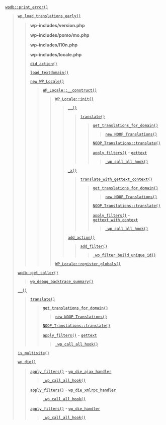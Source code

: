 <p><code><a href="https://developer.wordpress.org/reference/classes/wpdb/print_error/">wpdb::print_error()</a></code></p>

<blockquote>

 [`wp_load_translations_early()`](https://developer.wordpress.org/reference/functions/wp_load_translations_early/)
 
> **wp-includes/version.php**
> 
> **wp-includes/pomo/mo.php**
> 
> **wp-includes/l10n.php**
> 
> **wp-includes/locale.php**
> 
> [`did_action()`](https://developer.wordpress.org/reference/functions/did_action/)
> 
> [`load_textdomain()`](https://developer.wordpress.org/reference/functions/load_textdomain/)
> 
> [`new WP_Locale()`](https://developer.wordpress.org/reference/classes/wp_locale/)
> 
>> [`WP_Locale::__construct()`](https://developer.wordpress.org/reference/classes/wp_locale/__construct/)
>> 
>>> [`WP_Locale::init()`](https://developer.wordpress.org/reference/classes/wp_locale/init/)
>>> 
>>>> [`__()`](https://developer.wordpress.org/reference/functions/__/)
>>>> 
>>>>> [`translate()`](https://developer.wordpress.org/reference/functions/translate/)
>>>>> 
>>>>>> [`get_translations_for_domain()`](https://developer.wordpress.org/reference/functions/get_translations_for_domain/)
>>>>>> 
>>>>>>> [`new NOOP_Translations()`](https://developer.wordpress.org/reference/classes/noop_translations/)
>>>>>> 
>>>>>> [`NOOP_Translations::translate()`](https://developer.wordpress.org/reference/classes/noop_translations/translate/)
>>>>>> 
>>>>>> [`apply_filters()`](https://developer.wordpress.org/reference/functions/apply_filters/) - [`gettext`](https://developer.wordpress.org/reference/hooks/gettext/)
>>>>>> 
>>>>>>> [`_wp_call_all_hook()`](https://developer.wordpress.org/reference/functions/_wp_call_all_hook/)
>>>> 
>>>> [`_x()`](https://developer.wordpress.org/reference/functions/_x/)
>>>> 
>>>>> [`translate_with_gettext_context()`](https://developer.wordpress.org/reference/functions/translate_with_gettext_context/)
>>>>> 
>>>>>> [`get_translations_for_domain()`](https://developer.wordpress.org/reference/functions/get_translations_for_domain/)
>>>>>> 
>>>>>>> [`new NOOP_Translations()`](https://developer.wordpress.org/reference/classes/noop_translations/)
>>>>>> 
>>>>>> [`NOOP_Translations::translate()`](https://developer.wordpress.org/reference/classes/noop_translations/translate/)
>>>>>> 
>>>>>> [`apply_filters()`](https://developer.wordpress.org/reference/functions/apply_filters/) - [`gettext_with_context`](https://developer.wordpress.org/reference/hooks/gettext_with_context/)
>>>>>> 
>>>>>>> [`_wp_call_all_hook()`](https://developer.wordpress.org/reference/functions/_wp_call_all_hook/)
>>>> 
>>>> [`add_action()`](https://developer.wordpress.org/reference/functions/add_action/)
>>>> 
>>>>> [`add_filter()`](https://developer.wordpress.org/reference/functions/add_filter/)
>>>>> 
>>>>>> [`_wp_filter_build_unique_id()`](https://developer.wordpress.org/reference/functions/_wp_filter_build_unique_id/)
>>> 
>>> [`WP_Locale::register_globals()`](https://developer.wordpress.org/reference/classes/wp_locale/register_globals/)
 
 [`wpdb::get_caller()`](https://developer.wordpress.org/reference/classes/wpdb/get_caller/)
 
> [`wp_debug_backtrace_summary()`](https://developer.wordpress.org/reference/functions/wp_debug_backtrace_summary/)
 
 [`__()`](https://developer.wordpress.org/reference/functions/__/)
 
> [`translate()`](https://developer.wordpress.org/reference/functions/translate/)
> 
>> [`get_translations_for_domain()`](https://developer.wordpress.org/reference/functions/get_translations_for_domain/)
>> 
>>> [`new NOOP_Translations()`](https://developer.wordpress.org/reference/classes/noop_translations/)
>> 
>> [`NOOP_Translations::translate()`](https://developer.wordpress.org/reference/classes/noop_translations/translate/)
>> 
>> [`apply_filters()`](https://developer.wordpress.org/reference/functions/apply_filters/) - [`gettext`](https://developer.wordpress.org/reference/hooks/gettext/)
>> 
>>> [`_wp_call_all_hook()`](https://developer.wordpress.org/reference/functions/_wp_call_all_hook/)
 
 [`is_multisite()`](https://developer.wordpress.org/reference/functions/is_multisite/)
 
 [`wp_die()`](https://developer.wordpress.org/reference/functions/wp_die/)
 
> [`apply_filters()`](https://developer.wordpress.org/reference/functions/apply_filters/) - [`wp_die_ajax_handler`](https://developer.wordpress.org/reference/hooks/wp_die_ajax_handler/)
> 
>> [`_wp_call_all_hook()`](https://developer.wordpress.org/reference/functions/_wp_call_all_hook/)
> 
> [`apply_filters()`](https://developer.wordpress.org/reference/functions/apply_filters/) - [`wp_die_xmlrpc_handler`](https://developer.wordpress.org/reference/hooks/wp_die_xmlrpc_handler/)
> 
>> [`_wp_call_all_hook()`](https://developer.wordpress.org/reference/functions/_wp_call_all_hook/)
> 
> [`apply_filters()`](https://developer.wordpress.org/reference/functions/apply_filters/) - [`wp_die_handler`](https://developer.wordpress.org/reference/hooks/wp_die_handler/)
> 
>> [`_wp_call_all_hook()`](https://developer.wordpress.org/reference/functions/_wp_call_all_hook/)

</blockquote>